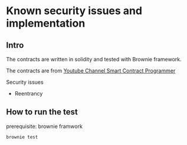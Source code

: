 # Known security issues and implementation

## Intro

The contracts are written in solidity and tested with Brownie framework.

The contracts are from [Youtube Channel Smart Contract Programmer](https://www.youtube.com/watch?v=4Mm3BCyHtDY&list=PLO5VPQH6OWdWsCgXJT9UuzgbC8SPvTRi5)

Security issues

- Reentrancy

## How to run the test

prerequisite: brownie framwork

```
brownie test
```